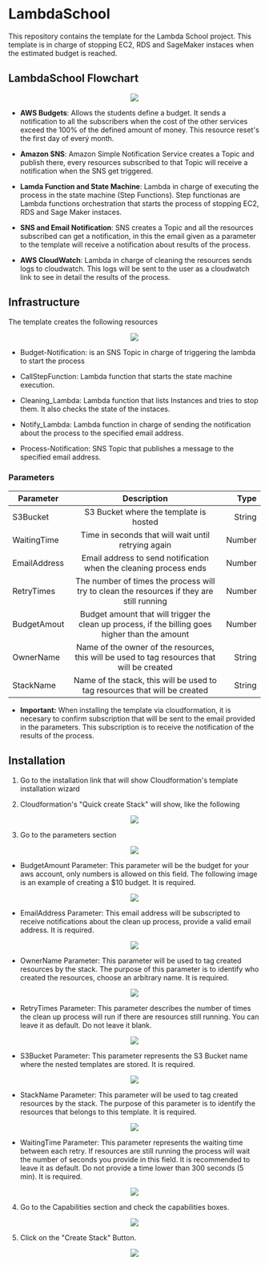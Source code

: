# LambdaSchool

This repository contains the template for the Lambda School project. This template is in charge of stopping EC2, RDS and SageMaker instaces when the estimated budget is reached.

## LambdaSchool Flowchart

<p align="center">
  <img src="img/LambdaSchool.png"/>
</p>

* **AWS Budgets**: Allows the students define a budget. It sends a notification to all the subscribers when the cost of the other services exceed the 100% of the defined amount of money. This resource reset's the first day of everý month.

* **Amazon SNS**: Amazon Simple Notification Service creates a Topic and publish there, every resources subscribed to that Topic will receive a notification when the SNS get triggered.

* **Lamda Function and State Machine**: Lambda in charge of executing the process in the state machine (Step Functions). Step functionas are Lambda functions orchestration that starts the process of stopping EC2, RDS and Sage Maker instaces.

* **SNS and Email Notification**: SNS creates a Topic and all the resources subscribed can get a notification, in this the email given as a parameter to the template will receive a notification about results of the process.

* **AWS CloudWatch**: Lambda in charge of cleaning the resources sends logs to cloudwatch. This logs will be sent to the user as a cloudwatch link to see in detail the results of the process.

## Infrastructure

The template creates the following resources

<p align="center">
  <img src="img/Infra_Lambda_School.jpeg"/>
</p>

* Budget-Notification: is an SNS Topic in charge of triggering the lambda to start the process

* CallStepFunction: Lambda function that starts the state machine execution.

* Cleaning_Lambda: Lambda function that lists Instances and tries to stop them. It also checks the state of the instaces.

* Notify_Lambda: Lambda function in charge of sending the notification about the process to the specified email address.

* Process-Notification: SNS Topic that publishes a message to the specified email address.

### Parameters

<center>

| Parameter        | Description           | Type    |
| ------------- |:-------------:| -----:|
| S3Bucket      | S3 Bucket where the template is hosted | String |
| WaitingTime | Time in seconds that will wait until retrying again      |    Number |
| EmailAddress | Email address to send notification when the cleaning process ends     |    Number |
| RetryTimes | The number of times the process will try to clean the resources if they are still running  |    Number |
| BudgetAmout | Budget amount that will trigger the clean up process, if the billing goes higher than the amount    |    Number |
| OwnerName   | Name of the owner of the resources, this will be used to tag resources that will be created | String
| StackName   | Name of the stack, this will be used to tag resources that will be created | String


</center>

* **Important:** When installing the template via cloudformation, it is necesary to confirm subscription that will be sent to the email provided in the parameters. This subscription is to receive the notification of the results of the process.

## Installation

1. Go to the installation link that will show Cloudformation's template installation wizard

2. Cloudformation's "Quick create Stack" will show, like the following
<p align="center">
  <img src="img/Installation1.png"/>
</p>

3. Go to the parameters section
<p align="center">
  <img src="img/Installation2.png"/>
</p>

  * BudgetAmount Parameter: This parameter will be the budget for your aws account, only numbers is allowed on this field. The following image is an example of creating a $10 budget. It is required.
  <p align="center">
    <img src="img/Installation3.png"/>
  </p>

  * EmailAddress Parameter: This email address will be subscripted to receive notifications about the clean up process, provide a valid email address. It is required.
  <p align="center">
    <img src="img/Installation4.png"/>
  </p>

  * OwnerName Parameter: This parameter will be used to tag created resources by the stack. The purpose of this parameter is to identify who created the resources, choose an arbitrary name. It is required.
  <p align="center">
    <img src="img/Installation5.png"/>
  </p>

  * RetryTimes Parameter: This parameter describes the number of times the clean up process will run if there are resources still running. You can leave it as default. Do not leave it blank.
  <p align="center">
    <img src="img/Installation6.png"/>
  </p>

  * S3Bucket Parameter: This parameter represents the S3 Bucket name where the nested templates are stored. It is required.
  <p align="center">
    <img src="img/Installation7.png"/>
  </p>

  * StackName Parameter: This parameter will be used to tag created resources by the stack. The purpose of this parameter is to identify the resources that belongs to this template. It is required.
  <p align="center">
    <img src="img/Installation8.png"/>
  </p>

  * WaitingTime Parameter: This parameter represents the waiting time between each retry. If resources are still running the process will wait the number of seconds you provide in this field. It is recommended to leave it as default. Do not provide a time lower than 300 seconds (5 min). It is required.
  <p align="center">
    <img src="img/Installation9.png"/>
  </p>

4. Go to the Capabilities section and check the capabilities boxes.
<p align="center">
  <img src="img/Installation10.png"/>
</p>

5. Click on the "Create Stack" Button.
<p align="center">
  <img src="img/Installation11.png"/>
</p>

